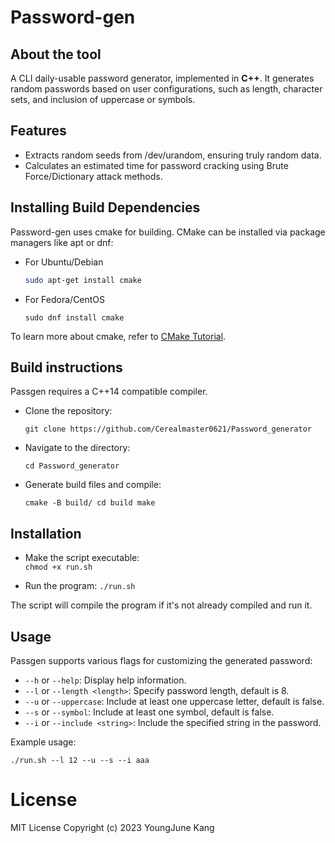 # Password-gen

## About the tool

A CLI daily-usable password generator, implemented in **C++**. It generates random passwords based on user configurations, such as length, character sets, and inclusion of uppercase or symbols.

## Features

- Extracts random seeds from /dev/urandom, ensuring truly random data.
- Calculates an estimated time for password cracking using Brute Force/Dictionary attack methods.

## Installing Build Dependencies

Password-gen uses cmake for building. CMake can be installed via package managers like apt or dnf:

- For Ubuntu/Debian
  ```bash
  sudo apt-get install cmake
-   For Fedora/CentOS
    
    ``sudo dnf install cmake ``
    

To learn more about cmake, refer to [CMake Tutorial](https://cmake.org/cmake/help/latest/guide/tutorial/index.html).

## Build instructions

Passgen requires a C++14 compatible compiler.

-   Clone the repository:
    
    `git clone https://github.com/Cerealmaster0621/Password_generator` 
    
-   Navigate to the directory:
    
    `cd Password_generator` 
    
-   Generate build files and compile:
    
    `cmake -B build/
    cd build
    make` 
    

## Installation

-   Make the script executable:  
    `chmod +x run.sh` 
    
-   Run the program:
    `./run.sh` 
   
The script will compile the program if it's not already compiled and run it.

## Usage

Passgen supports various flags for customizing the generated password:

-   `--h` or `--help`: Display help information.
-   `--l` or `--length <length>`: Specify password length, default is 8.
-   `--u` or `--uppercase`: Include at least one uppercase letter, default is false.
-   `--s` or `--symbol`: Include at least one symbol, default is false.
-   `--i` or `--include <string>`: Include the specified string in the password.

Example usage:

`./run.sh --l 12 --u --s --i aaa` 

# License 
MIT License Copyright (c) 2023 YoungJune Kang